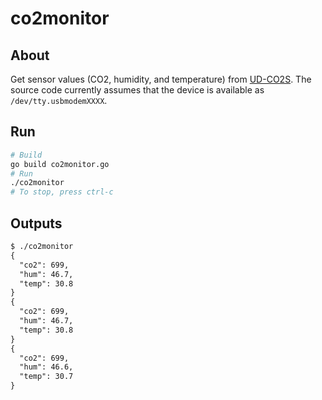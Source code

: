 # co2monitor

## About
Get sensor values (CO2, humidity, and temperature) from [UD-CO2S](https://www.iodata.jp/product/tsushin/iot/ud-co2s/). The source code currently assumes that the device is available as `/dev/tty.usbmodemXXXX`.

## Run
```sh
# Build
go build co2monitor.go
# Run
./co2monitor
# To stop, press ctrl-c
```

## Outputs
```txt
$ ./co2monitor
{
  "co2": 699,
  "hum": 46.7,
  "temp": 30.8
}
{
  "co2": 699,
  "hum": 46.7,
  "temp": 30.8
}
{
  "co2": 699,
  "hum": 46.6,
  "temp": 30.7
}
```
